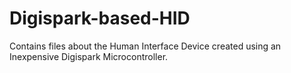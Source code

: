 # Digispark-based-HID
Contains files about the Human Interface Device created using an Inexpensive Digispark Microcontroller.
